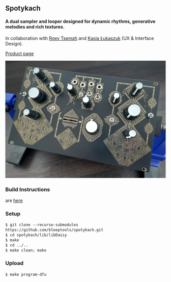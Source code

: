 ## Spotykach
#### A dual sampler and looper designed for dynamic rhythms, generative melodies and rich textures.
In collaboration with [Roey Tsemah](https://www.linkedin.com/in/roeytsemah/?originalSubdomain=nl) and [Kasia Łukaszuk](https://www.instagram.com/kasia.luk._/) (UX & Interface Design).

[Product page](https://www.synthux.academy/simple/spotykach)

<img src="pic/final.assembly.jpg" width="800px"/>



### Build Instructions
are [here](build.md)

### Setup
```shell
$ git clone --recurse-submodules https://github.com/bleeptools/spotykach.git
$ cd spotykach/lib/libDaisy
$ make
$ cd ../.. 
$ make clean; make
```

### Upload
```shell
$ make program-dfu
```
